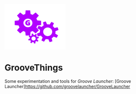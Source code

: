 <div align="left">
<img src="icon.png" width="200">


# GrooveThings

Some experimentation and tools for *Groove Launcher*: [Groove Launcher]https://github.com/groovelauncher/GrooveLauncher
